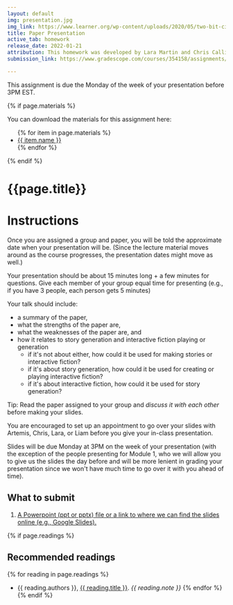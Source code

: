 ```yaml
---
layout: default
img: presentation.jpg
img_link: https://www.learner.org/wp-content/uploads/2020/05/two-bit-circus-lesson-plans-unit-elementary-school-engineering-towers-group-presentation-1298x672.jpg
title: Paper Presentation
active_tab: homework
release_date: 2022-01-21 
attribution: This homework was developed by Lara Martin and Chris Callison-Burch for their Interactive Fiction and Text Generation class (CIS 700-008) which was taught at the University of Pennsylvania in Spring 2022.
submission_link: https://www.gradescope.com/courses/354158/assignments/1782400

---
```


<div class="alert alert-info">
This assignment is due the Monday of the week of your presentation before 3PM EST. 
</div>

{% if page.materials %}
<div class="alert alert-info">
You can download the materials for this assignment here:
<ul>
{% for item in page.materials %}
<li><a href="{{item.url}}">{{ item.name }}</a></li>
{% endfor %}
</ul>
</div>
{% endif %}


{{page.title}}
=============================================================

# Instructions

Once you are assigned a group and paper, you will be told the approximate date when your presentation will be. (Since the lecture material moves around as the course progresses, the presentation dates might move as well.)


Your presentation should be about 15 minutes long + a few minutes for questions. Give each member of your group equal time for presenting (e.g., if you have 3 people, each person gets 5 minutes)

Your talk should include:
- a summary of the paper,
- what the strengths of the paper are,
- what the weaknesses of the paper are, and
- how it relates to story generation and interactive fiction playing or generation
   - if it's not about either, how could it be used for making stories or interactive fiction?
   - if it's about story generation, how could it be used for creating or playing interactive fiction?
   - if it's about interactive fiction, how could it be used for story generation?

Tip: Read the paper assigned to your group and *discuss it with each other* before making your slides.

You are encouraged to set up an appointment to go over your slides with Artemis, Chris, Lara, or Liam before you give your in-class presentation.

Slides will be due Monday at 3PM on the week of your presentation (with the exception of the people presenting for Module 1, who we will allow you to give us the slides the day before and will be more lenient in grading your presentation since we won't have much time to go over it with you ahead of time).


## What to submit

1. <a href="{{page.submission_link}}">A Powerpoint (ppt or pptx) file or a link to where we can find the slides online (e.g., Google Slides).</a>


{% if page.readings %} 
## Recommended readings
{% for reading in page.readings %}
* {{ reading.authors }}, <a href="{{ reading.url }}">{{ reading.title }}</a>.  <i>{{ reading.note }}</i>
{% endfor %}
{% endif %}

